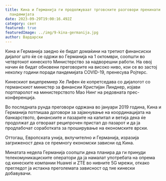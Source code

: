 ```yaml
---
title: Кина и Германија ги продолжуваат трговските разговори прекинати поради
  пандемијата
date: 2023-09-29T19:00:16.492Z
category: свет
featured: true
featuredImage: ../img/9-kina-germanija.jpg
author: Вардарски
---
```

Кина и Германија заедно ќе бидат домаќини на третиот финансиски дијалог што ќе се одржи во Германија на 1 октомври, соопшти во четвртокот кинеското Министерство за надворешни работи. На овој начин ќе бидат обновени преговорите на високо ниво, кои се во застој неколку години поради пандемијата COVID-19, пренесува Ројтерс.

Кинескиот вицепремиер Хе Лифен ќе копретседава со дијалогот со германскиот министер за финансии Кристијан Линднер, изјави портпаролот на министерството Мао Нинг на редовната прес-конференција.

Во последната рунда преговори одржана во јануари 2019 година, Кина и Германија потпишаа договори за зајакнување на координацијата на банкарството, финансиите и пазарите на капитал и ветија дека ќе продолжат да отвораат реципрочен пристап до пазарот и да ја продлабочат соработката за проширување на економските врски.

Оттогаш, Европската унија, вклучително и Германија, изразија загриженост дека се премногу економски зависни од Кина.

Минатата недела Германија соопшти дека планира да ги принуди телекомуникациските оператори да ја намалат употребата на опрема од кинеските компании Huawei и ZTE во нивните 5G мрежи, откако прегледот ја истакна преголемата зависност од тие кинески добавувачи.